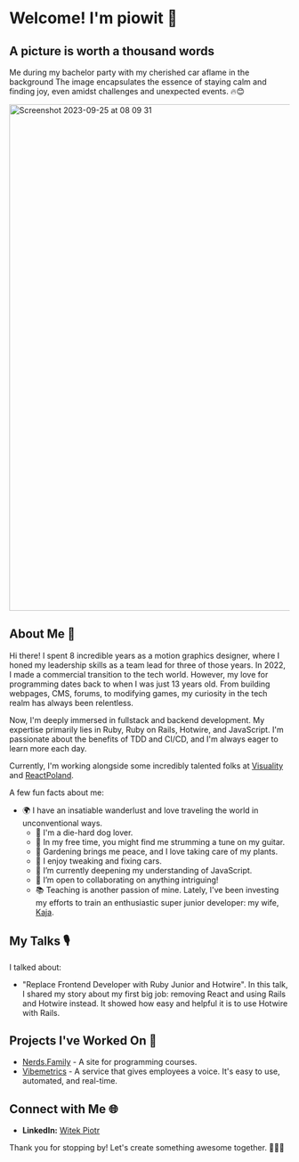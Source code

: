 # Welcome! I'm piowit 👋

## A picture is worth a thousand words 
Me during my bachelor party with my cherished car aflame in the background
The image encapsulates the essence of staying calm and finding joy, even amidst challenges and unexpected events. 🔥😊

<img width="910" alt="Screenshot 2023-09-25 at 08 09 31" src="https://github.com/piowit/piowit/assets/2960263/fd298ac6-f406-456f-b38b-2cbb81f93d58">

## About Me 📌

Hi there! I spent 8 incredible years as a motion graphics designer, where I honed my leadership skills as a team lead for three of those years. In 2022, I made a commercial transition to the tech world. However, my love for programming dates back to when I was just 13 years old. From building webpages, CMS, forums, to modifying games, my curiosity in the tech realm has always been relentless.

Now, I'm deeply immersed in fullstack and backend development. My expertise primarily lies in Ruby, Ruby on Rails, Hotwire, and JavaScript. I'm passionate about the benefits of TDD and CI/CD, and I'm always eager to learn more each day.

Currently, I'm working alongside some incredibly talented folks at [Visuality](https://github.com/visualitypl) and [ReactPoland](https://github.com/ReactPoland).

A few fun facts about me:

- 🌍 I have an insatiable wanderlust and love traveling the world in unconventional ways.
  - 🐶 I'm a die-hard dog lover.
  - 🎸 In my free time, you might find me strumming a tune on my guitar.
  - 🌱 Gardening brings me peace, and I love taking care of my plants.
  - 🚗 I enjoy tweaking and fixing cars.
  - 🌱 I’m currently deepening my understanding of JavaScript.
  - 👯 I’m open to collaborating on anything intriguing!
  - 📚 Teaching is another passion of mine. Lately, I've been investing my efforts to train an enthusiastic super junior developer: my wife, [Kaja](https://github.com/kajawitek).

## My Talks 🎙️

I talked about:
- "Replace Frontend Developer with Ruby Junior and Hotwire". In this talk, I shared my story about my first big job: removing React and using Rails and Hotwire instead. It showed how easy and helpful it is to use Hotwire with Rails.

## Projects I've Worked On 💼

- [Nerds.Family](https://nerds.family/) - A site for programming courses.
- [Vibemetrics](https://www.vibemetrics.com/) - A service that gives employees a voice. It's easy to use, automated, and real-time.

## Connect with Me 🌐

- **LinkedIn:** [Witek Piotr](https://www.linkedin.com/in/witekpiotr/)

Thank you for stopping by! Let's create something awesome together. 👩‍💻🚀
